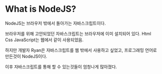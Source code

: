 # What is NodeJS?

NodeJS는 브라우저 밖에서 돌아가는 자바스크립트이다.

브라우저를 위해 고안되었던 자바스크립트는 브라우저에 이미 설치되어 있다. Html Css JavaScript는 웹에서 같이 사용되었음.

하지만 개발자 Ryan은 자바스크립트를 웹 밖에서 사용하고 싶었고, 프로그래밍 언어로 만든것이 NodeJS이다.

이후 자바스크립트를 통해 할 수 있는것들이 엄청나게 많아졌다.

